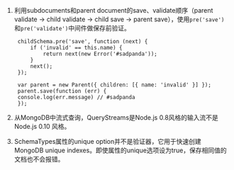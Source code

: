 1. 利用subdocuments和parent document的save、validate顺序（parent validate -> child validate -> child save -> parent save），使用`pre('save')`和`pre('validate')`中间件做保存前验证。
    
        childSchema.pre('save', function (next) {
            if ('invalid' == this.name) {
                return next(new Error('#sadpanda'));
            }
            next();
        });

        var parent = new Parent({ children: [{ name: 'invalid' }] });
        parent.save(function (err) {
        console.log(err.message) // #sadpanda
        });
2. 从MongoDB中流式查询，QueryStreams是Node.js 0.8风格的输入流不是Node.js 0.10 风格。
3. SchemaTypes属性的unique option并不是验证器，它用于快速创建MongoDB unique indexes。即使属性的unique选项设为true，保存相同值的文档也不会报错。

